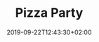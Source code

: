 ---
title: "Pizza Party"
date: 2019-09-22T12:43:30+02:00
type: "events"
description: "Profitez de toutes pizza à petit prix."
address: "15 rue du peperonni"
postalCode: "33300"
city: "Bordeaux"
label: ""
photos: ["/img/event2/event2_1.jpg", "/img/event2/event2_2.jpg", "/img/event2/event2_3.png", "/img/event2/event2_4.jpeg", "/img/event2/event2_5.jpg"]
draft: true
important: false
association: ""
when: "2019-09-09"
---